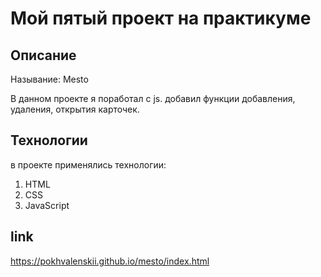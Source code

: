 Мой пятый проект на практикуме
===============================

## Описание
Называние: Mesto

В данном проекте я поработал с js. добавил функции добавления, удаления, открытия карточек.

## Технологии

в проекте применялись технологии:
1. HTML
2. CSS
3. JavaScript

## link
https://pokhvalenskii.github.io/mesto/index.html

